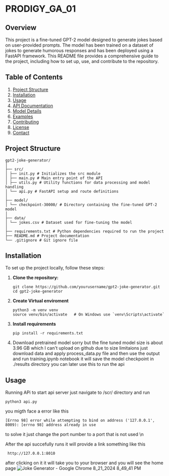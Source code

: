 # PRODIGY_GA_01

## Overview
This project is a fine-tuned GPT-2 model designed to generate jokes based on user-provided prompts. The model has been trained on a dataset of jokes to generate humorous responses and has been deployed using a FastAPI framework. This README file provides a comprehensive guide to the project, including how to set up, use, and contribute to the repository.

## Table of Contents
1. [Project Structure](#project-structure)
2. [Installation](#installation)
3. [Usage](#usage)
4. [API Documentation](#api-documentation)
5. [Model Details](#model-details)
6. [Examples](#examples)
7. [Contributing](#contributing)
8. [License](#license)
9. [Contact](#contact)

## Project Structure
```
gpt2-joke-generator/
│
├── src/
│ ├── init.py # Initializes the src module
│ ├── main.py # Main entry point of the API
│ ├── utils.py # Utility functions for data processing and model handling
│ └── api.py # FastAPI setup and route definitions
│
├── model/
│ └── checkpoint-30000/ # Directory containing the fine-tuned GPT-2 model
│
├── data/
│ └── jokes.csv # Dataset used for fine-tuning the model
│
├── requirements.txt # Python dependencies required to run the project
├── README.md # Project documentation
└── .gitignore # Git ignore file
```
## Installation

To set up the project locally, follow these steps:

1. **Clone the repository:**
   ```
   git clone https://github.com/yourusername/gpt2-joke-generator.git
   cd gpt2-joke-generator
   ```
2. **Create Virtual enviroment**
   ```
   python3 -m venv venv
   source venv/bin/activate   # On Windows use `venv\Scripts\activate`
   ```
3. **Install requirements**
   ```
   pip install -r requirements.txt
   ```
4. Download pretrained model
   sorry but the fine tuned model size is about 3.96 GB which I can't upload on
   github due to size limitaions just download data and apply process_data.py file
   and then use the output and run training.ipynb notebook it will save the model
   checkpoint  in ./results directory you can later use this to run the api

## Usage
   Running APi 
   to start api server just navigate to /scr/ directory and run
   ```
   python3 api.py
   ```
   you migth face a error like this
   ```
   [Errno 98] error while attempting to bind on address ('127.0.0.1', 8009): [errno 98] address already in use
   ```
   to solve  it just change the port number to a port that is not used \n

   After the api succefully runs it will provide a link something like this
   ```
    http://127.0.0.1:8010
   ```
   after clicking on it it will take you to your browser and you will see the home page
   ![Joke Generator - Google Chrome 8_21_2024 8_49_41 PM](https://github.com/user-attachments/assets/6376e330-920b-41c7-8a80-e5eefa4a538e)
